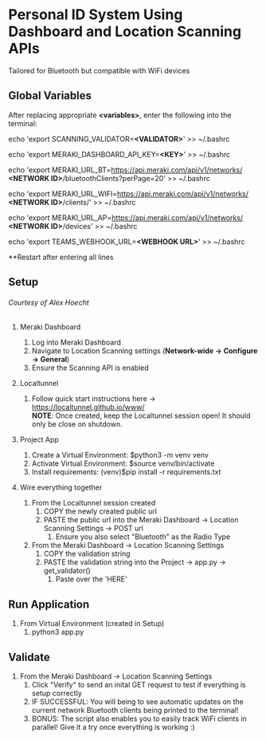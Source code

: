 # Personal ID System Using Dashboard and Location Scanning APIs
Tailored for Bluetooth but compatible with WiFi devices

## Global Variables
After replacing appropriate **&lt;variables&gt;**, enter the following into the terminal: 

echo 'export SCANNING_VALIDATOR=**&lt;VALIDATOR&gt;**' >> ~/.bashrc

echo 'export MERAKI_DASHBOARD_API_KEY=**&lt;KEY&gt;**' >> ~/.bashrc

echo 'export MERAKI_URL_BT=https://api.meraki.com/api/v1/networks/ **&lt;NETWORK ID&gt;**/bluetoothClients?perPage=20' >> ~/.bashrc

echo 'export MERAKI_URL_WIFI=https://api.meraki.com/api/v1/networks/ **&lt;NETWORK ID&gt;**/clients/' >> ~/.bashrc

echo 'export MERAKI_URL_AP=https://api.meraki.com/api/v1/networks/ **&lt;NETWORK ID&gt;**/devices' >> ~/.bashrc

echo 'export TEAMS_WEBHOOK_URL=**&lt;WEBHOOK URL&gt;**' >> ~/.bashrc

**Restart after entering all lines


## Setup 
###### Courtesy of Alex Hoecht
1) Meraki Dashboard
    1) Log into Meraki Dashboard
    2) Navigate to Location Scanning settings (<b>Network-wide -> Configure -> General</b>)
    3) Ensure the Scanning API is enabled
    
2) Localtunnel
    1) Follow quick start instructions here -> https://localtunnel.github.io/www/
    <br><b>NOTE</b>: Once created, keep the Localtunnel session open! It should only be close on shutdown.
    
3) Project App
    1) Create a Virtual Environment: $python3 -m venv venv
    2) Activate Virtual Environment: $source venv/bin/activate
    3) Install requirements: (venv)$pip install -r requirements.txt
    
4) Wire everything together
    1) From the Localtunnel session created
        1) COPY the newly created public url
        2) PASTE the public url into the Meraki Dashboard -> Location Scanning Settings -> POST url
            1) Ensure you also select "Bluetooth" as the Radio Type
    2) From the Meraki Dashboard -> Location Scanning Settings
        1) COPY the validation string
        2) PASTE the validation string into the Project -> app.py -> get_validator()
            1) Paste over the 'HERE'
    
## Run Application
1) From Virtual Environment (created in Setup)
    1) python3 app.py

## Validate
1) From the Meraki Dashboard -> Location Scanning Settings
    1) Click "Verify" to send an inital GET request to test if everything is setup correctly
    2) IF SUCCESSFUL: You will being to see automatic updates on the current network Bluetooth clients being printed
    to the terminal!
    3) BONUS: The script also enables you to easily track WiFi clients in parallel! Give it a try once everything is working :)
